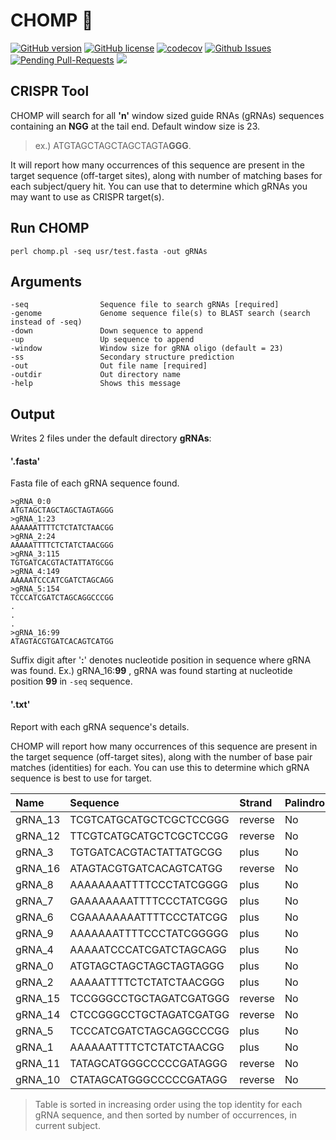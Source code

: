 # CHOMP 🐊


[![GitHub version](https://badge.fury.io/gh/bretonics%2FCHOMP.svg)](http://badge.fury.io/gh/bretonics%2FCHOMP)
[![GitHub license](https://img.shields.io/badge/License-MIT-red.svg)](https://bretonics.mit-license.org/)
[![codecov](https://codecov.io/gh/bretonics/CHOMP/branch/unit-tests/graph/badge.svg)](https://codecov.io/gh/bretonics/CHOMP/branch/unit-tests)
[![Github Issues](http://githubbadges.herokuapp.com/bretonics/CHOMP/issues)](https://github.com/bretonics/CHOMP/issues)
[![Pending Pull-Requests](http://githubbadges.herokuapp.com/bretonics/CHOMP/pulls)](https://github.com/bretonics/CHOMP/pulls)
![](https://reposs.herokuapp.com/?path=bretonics/CHOMP&color=lightgrey)



CRISPR Tool
---

CHOMP will search for all **'n'** window sized guide RNAs (gRNAs) sequences containing an **NGG**  at the tail end. Default window size is 23.

> ex.) ATGTAGCTAGCTAGCTAGTA**GGG**.

It will report how many occurrences of this sequence are present in the target sequence (off-target sites), along with number of matching bases for each subject/query hit. You can use that to determine which gRNAs you may want to use as CRISPR target(s).


## Run CHOMP
    perl chomp.pl -seq usr/test.fasta -out gRNAs


## Arguments
    -seq                Sequence file to search gRNAs [required]
    -genome             Genome sequence file(s) to BLAST search (search instead of -seq)
    -down               Down sequence to append
    -up                 Up sequence to append
    -window             Window size for gRNA oligo (default = 23)
    -ss                 Secondary structure prediction
    -out                Out file name [required]
    -outdir             Out directory name
    -help               Shows this message


## Output
Writes 2 files under the default directory **gRNAs**:

#### **'.fasta'**
Fasta file of each gRNA sequence found.

    >gRNA_0:0
    ATGTAGCTAGCTAGCTAGTAGGG
    >gRNA_1:23
    AAAAAATTTTCTCTATCTAACGG
    >gRNA_2:24
    AAAAATTTTCTCTATCTAACGGG
    >gRNA_3:115
    TGTGATCACGTACTATTATGCGG
    >gRNA_4:149
    AAAAATCCCATCGATCTAGCAGG
    >gRNA_5:154
    TCCCATCGATCTAGCAGGCCCGG
    .
    .
    .
    >gRNA_16:99
    ATAGTACGTGATCACAGTCATGG

Suffix digit after '**:**' denotes nucleotide position in sequence where gRNA was found. Ex.) gRNA_16:**99**
, gRNA was found starting at nucleotide position **99** in `-seq` sequence.


#### **'.txt'**
Report with each gRNA sequence's details.

CHOMP will report how many occurrences of this sequence are present in the target sequence (off-target sites), along with the number of base pair matches (identities) for each. You can use this to determine which gRNA sequence is best to use for target.

| Name | Sequence | Strand | Palindrome | Subject | Start | Occurrences | Identities |
| :------------- | :------------- | :------------- | :------------- | :------------- | :------------- | :------------- | :------------- |
| gRNA_13 | TCGTCATGCATGCTCGCTCCGGG | reverse | No | test | 173 | 1 | 8
| gRNA_12 | TTCGTCATGCATGCTCGCTCCGG | reverse | No | test | 174 | 1 | 8
| gRNA_3 | TGTGATCACGTACTATTATGCGG | plus | No | test | 116 | 2 | 8
| gRNA_16 | ATAGTACGTGATCACAGTCATGG | reverse | No | test | 109 | 2 | 8
| gRNA_8 | AAAAAAAATTTTCCCTATCGGGG | plus | No | test | 195 | 1 | 9
| gRNA_7 | GAAAAAAAATTTTCCCTATCGGG | plus | No | test | 194 | 1 | 9
| gRNA_6 | CGAAAAAAAATTTTCCCTATCGG | plus | No | test | 193 | 1 | 9
| gRNA_9 | AAAAAAATTTTCCCTATCGGGGG | plus | No | test | 196 | 1 | 9
| gRNA_4 | AAAAATCCCATCGATCTAGCAGG | plus | No | test | 150 | 6 | 11,9,7
| gRNA_0 | ATGTAGCTAGCTAGCTAGTAGGG | plus | No | test | 1 | 4 | 14,12,10
| gRNA_2 | AAAAATTTTCTCTATCTAACGGG | plus | No | test | 25 | 3 | 15,10,8
| gRNA_15 | TCCGGGCCTGCTAGATCGATGGG | reverse | No | test | 156 | 6 | 15,9,7
| gRNA_14 | CTCCGGGCCTGCTAGATCGATGG | reverse | No | test | 157 | 6 | 15,9,7
| gRNA_5 | TCCCATCGATCTAGCAGGCCCGG | plus | No | test | 155 | 6 | 15,9,7
| gRNA_1 | AAAAAATTTTCTCTATCTAACGG | plus | No | test | 24 | 3 | 16,10,8
| gRNA_11 | TATAGCATGGGCCCCCGATAGGG | reverse | No | test | 207 | 1 | 23
| gRNA_10 | CTATAGCATGGGCCCCCGATAGG | reverse | No | test | 208 | 1 | 23


>Table is sorted in increasing order using the top identity for each gRNA sequence, and then sorted by number of occurrences, in current subject.
